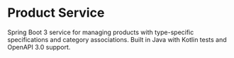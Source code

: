 # Product Service
Spring Boot 3 service for managing products with type-specific specifications and category associations. Built in Java with Kotlin tests and OpenAPI 3.0 support.


